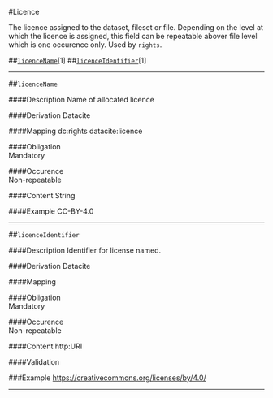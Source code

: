 #Licence

The licence assigned to the dataset, fileset or file. Depending on the level at which the licence is assigned, this field can be repeatable abover file level which is one occurence only. Used by `rights`.

##[`licenceName`](#licencename-1)[1]
##[`licenceIdentifier`](#licenceidentifier-1)[1]

-------------------------------------

##`licenceName` 

####Description
Name of allocated licence

####Derivation
Datacite

####Mapping
dc:rights
datacite:licence

####Obligation	
Mandatory

####Occurence	
Non-repeatable

####Content 
String

####Example
CC-BY-4.0

-------------------

##`licenceIdentifier`  

####Description
Identifier for license named.

####Derivation
Datacite

####Mapping


####Obligation	
Mandatory

####Occurence	
Non-repeatable

####Content 
http:URI

####Validation

###Example
https://creativecommons.org/licenses/by/4.0/

-------------------
